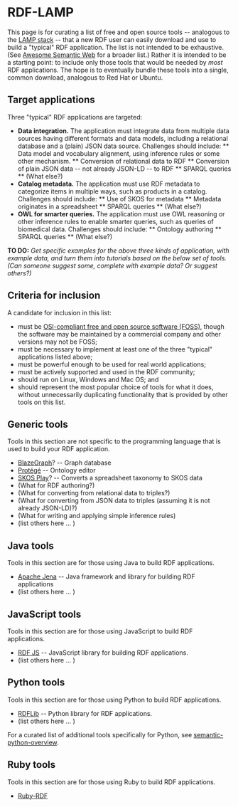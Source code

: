 # RDF-LAMP

This page is for curating a list of free and open source tools --
analogous to the [LAMP stack](https://en.wikipedia.org/wiki/LAMP_%28software_bundle%29) --
that a new RDF user can easily download and use to build a "typical" RDF
application.  The list is not intended to be exhaustive.  (See [Awesome Semantic Web](https://github.com/semantalytics/awesome-semantic-web) for a broader list.)  Rather it is intended to be a starting point: to include only those tools that would be needed by _most_ RDF applications.
The hope is to eventually bundle these tools into a single, common download, analogous to Red Hat or Ubuntu.

## Target applications
Three "typical" RDF applications are targeted:

* **Data integration.** The application must integrate data from multiple data sources having different formats and data models, including a relational database and a (plain) JSON data source.  Challenges should include:
** Data model and vocabulary alignment, using inference rules or some other mechanism.
** Conversion of relational data to RDF
** Conversion of plain JSON data -- not already JSON-LD -- to RDF
** SPARQL queries
** (What else?)
* **Catalog metadata.** The application must use RDF metadata to categorize items in multiple ways, such as products in a catalog.  Challenges should include:
** Use of SKOS for metadata
** Metadata originates in a spreadsheet
** SPARQL queries
** (What else?)
* **OWL for smarter queries.** The application must use OWL reasoning or other inference rules to enable smarter queries, such as queries of biomedical data.  Challenges should include:
** Ontology authoring
** SPARQL queries
** (What else?)

**TO DO:** _Get specific examples for the above three kinds of application, with example data, and turn them into tutorials based on the below set of tools.   (Can someone suggest some, complete with example data?  Or suggest others?)_

## Criteria for inclusion
A candidate for inclusion in this list:
* must be [OSI-compliant free and open source software (FOSS)](https://opensource.org/), though the software may be maintained by a commercial company and other versions may not be FOSS;
* must be necessary to implement at least one of the three "typical" applications listed above;
* must be powerful enough to be used for real world applications;
* must be actively supported and used in the RDF community;
* should run on Linux, Windows and Mac OS; and
* should represent the most popular choice of tools for what it does, without unnecessarily duplicating functionality that is provided by other tools on this list.

## Generic tools
Tools in this section are not specific to the programming language that is used to build
your RDF application.

* [BlazeGraph](https://github.com/blazegraph/database)? -- Graph database 
* [Protégé](https://protege.stanford.edu/) -- Ontology editor
* [SKOS Play](https://skos-play.sparna.fr/play/about)? -- Converts a spreadsheet taxonomy to SKOS data
* (What for RDF authoring?)
* (What for converting from relational data to triples?)
* (What for converting from JSON data to triples (assuming it is not already JSON-LD)?)
* (What for writing and applying simple inference rules)
* (list others here ... )

## Java tools
Tools in this section are for those using Java to build RDF applications.

* [Apache Jena](https://jena.apache.org/download/index.cgi) -- Java framework and library for building RDF applications
* (list others here ... )

## JavaScript tools
Tools in this section are for those using JavaScript to build RDF applications.

* [RDF JS](https://rdf.js.org/) -- JavaScript library for building RDF applications.
* (list others here ... )

## Python tools
Tools in this section are for those using Python to build RDF applications.

* [RDFLib](https://pypi.org/project/rdflib/) -- Python library for RDF applications.
* (list others here ... )

For a curated list of additional tools specifically for Python, see [semantic-python-overview](https://github.com/pysemtec/semantic-python-overview).

## Ruby tools
Tools in this section are for those using Ruby to build RDF applications.

* [Ruby-RDF](https://github.com/ruby-rdf/linkeddata)

